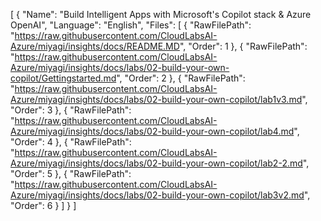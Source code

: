 [
	{
		"Name": "Build Intelligent Apps with Microsoft's Copilot stack & Azure OpenAI",
		"Language": "English",
		"Files": [
			{
				"RawFilePath": "https://raw.githubusercontent.com/CloudLabsAI-Azure/miyagi/insights/docs/README.MD",
				"Order": 1
			},
			{
				"RawFilePath": "https://raw.githubusercontent.com/CloudLabsAI-Azure/miyagi/insights/docs/labs/02-build-your-own-copilot/Gettingstarted.md",
				"Order": 2
			},
			{
				"RawFilePath": "https://raw.githubusercontent.com/CloudLabsAI-Azure/miyagi/insights/docs/labs/02-build-your-own-copilot/lab1v3.md",
				"Order": 3
			},
			{
				"RawFilePath": "https://raw.githubusercontent.com/CloudLabsAI-Azure/miyagi/insights/docs/labs/02-build-your-own-copilot/lab4.md",
				"Order": 4
			},
			{
				"RawFilePath": "https://raw.githubusercontent.com/CloudLabsAI-Azure/miyagi/insights/docs/labs/02-build-your-own-copilot/lab2-2.md",
				"Order": 5
			},
			{
				"RawFilePath": "https://raw.githubusercontent.com/CloudLabsAI-Azure/miyagi/insights/docs/labs/02-build-your-own-copilot/lab3v2.md",
				"Order": 6
			}
		]
	}
]
